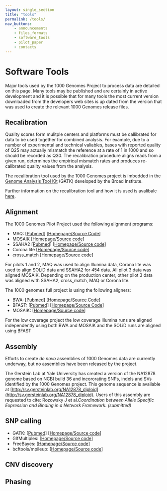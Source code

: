 ```yaml
---
layout: single_section
title: "tools"
permalink: /tools/
nav_buttons:
    - announcements
    - files_formats
    - software_tools
    - pilot_paper
    - contacts
---
```


# Software Tools

Major tools used by the 1000 Genomes Project to process data are detailed on this page. Many tools may be published and are certainly in active development and it is possible that for many tools the most current version downloaded from the developers web sites is up dated from the version that was used to create the relevant 1000 Genomes release files.

## Recalibration

Quality scores form mulitple centers and platforms must be callibrated for data to be used together for combined analysis. For example, due to a number of experimental and technical valiables, bases with reported quality of Q25 may actually mismatch the reference at a rate of 1 in 1000 and so should be recorded as Q30\. The recalibration procedure aligns reads from a given run, determines the empirical mismatch rates and produces re-calibrated quality values from the analysis.

The recalibration tool used by the 1000 Genomes project is imbedded in the [Genome Analysis Tool Kit](http://www.broadinstitute.org/gsa/wiki/index.php/The_Genome_Analysis_Toolkit) (GATK) developed by the Broad Institute.

Further information on the recalibration tool and how it is used is avalibale [here](http://www.broadinstitute.org/gsa/wiki/index.php/Quality_scores_recalibration).

## Alignment

The 1000 Genomes Pilot Project used the following alignment programs:

*   MAQ: [[Pubmed](http://www.ncbi.nlm.nih.gov/pubmed/18714091)] [[Homepage/Source Code](http://maq.sourceforge.net/)]
*   MOSAIK [[Homepage/Source code](http://bioinformatics.bc.edu/marthlab/Mosaik)]
*   SSAHA2 [[Pubmed](http://www.ncbi.nlm.nih.gov/pubmed/11591649)] [[Homepage/Source code](http://www.sanger.ac.uk/resources/software/ssaha/)]
*   Corona lite [[Homepage/Source code](http://solidsoftwaretools.com/gf/project/corona/)]
*   cross_match [[Homepage/Source code](http://www.phrap.org/phredphrapconsed.html)]

For pilots 1 and 2, MAQ was used to align Illumina data, Corona lite was used to align SOLiD data and SSAHA2 for 454 data. All pilot 3 data was aligned MOSAIK. Depending on the production center, other pilot 3 data was aligned with SSAHA2, cross_match, MAQ or Corona lite.

The 1000 genomes full project is using the following aligners:

*   BWA: [[Pubmed](http://www.ncbi.nlm.nih.gov/pubmed/20080505)] [[Homepage/Source Code](http://bio-bwa.sourceforge.net/)]
*   BFAST: [[Pubmed](http://www.ncbi.nlm.nih.gov/pubmed/19907642)] [[Homepage/Source Code](http://sourceforge.net/apps/mediawiki/bfast/index.php?title=Main_Page)]
*   MOSAIK: [[Homepage/Source code](http://bioinformatics.bc.edu/marthlab/Mosaik)]

For the low coverage project the low coverage Illumina runs are aligned independently using both BWA and MOSAIK and the SOLiD runs are aligned using BFAST

## Assembly

Efforts to create _de novo_ assemblies of 1000 Genomes data are currently underway, but no assemblies have been released by the project.

The Gerstein Lab at Yale University has created a version of the NA12878 genome based on NCBI build 36 and incororating SNPs, indels and SVs identified by the 1000 Genomes project. This genome sequence is available at [http://sv.gersteinlab.org/NA12878_diploid](http://sv.gersteinlab.org/NA12878_diploid). Users of this assembly are requested to cite: Rozowsky J et al._Coordination between Allele Specific Expression and Binding in a Network Framework. (submitted)_

## SNP calling

*   GATK: [[Pubmed](http://www.ncbi.nlm.nih.gov/pubmed/20644199)] [[Homepage/Source code](http://www.broadinstitute.org/gsa/wiki/index.php/The_Genome_Analysis_Toolkit)]
*   GlfMultiples: [[Homepage/Source code](http://genome.sph.umich.edu/wiki/GlfMultiples)]
*   FreeBayes: [[Homepage/Source code](https://github.com/ekg/freebayes)]
*   bcftools/mpileup: [[Homepage/Source code](http://samtools.sourceforge.net/mpileup.shtml)]

## CNV discovery

## Phasing

